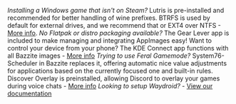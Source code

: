 *Installing a Windows game that isn't on Steam?* Lutris is pre-installed and recommended for better handling of wine prefixes.
BTRFS is used by default for external drives, and we recommend that or EXT4 over NTFS - [More info](https://github.com/ValveSoftware/Proton/wiki/Using-a-NTFS-disk-with-Linux-and-Windows).
*No Flatpak or distro packaging available?* The Gear Lever app is included to make managing and integrating AppImages easy!
Want to control your device from your phone? The KDE Connect app functions with all Bazzite images - [More info](https://kdeconnect.kde.org/)
*Trying to use Feral Gamemode?* System76-Scheduler in Bazzite replaces it, offering automatic nice value adjustments for applications based on the currently focused one and built-in rules.
Discover Overlay is preinstalled, allowing Discord to overlay your games during voice chats - [More info](https://trigg.github.io/Discover/)
*Looking to setup Waydroid?* - [View our documentation](https://universal-blue.discourse.group/docs?topic=32)